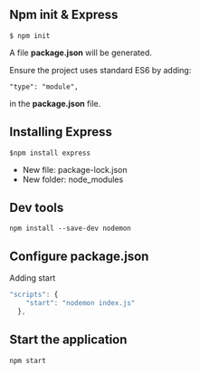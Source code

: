 ## Npm init & Express
```
$ npm init
```
A file **package.json** will be generated.

Ensure the project uses standard ES6 by adding:
```
"type": "module",
```
in the **package.json** file.

## Installing Express
```
$npm install express
```

- New file: package-lock.json
- New folder: node_modules

## Dev tools
```
npm install --save-dev nodemon
```

## Configure package.json
Adding start
```js
"scripts": {
    "start": "nodemon index.js"
  },
```
## Start the application
```
npm start
```
